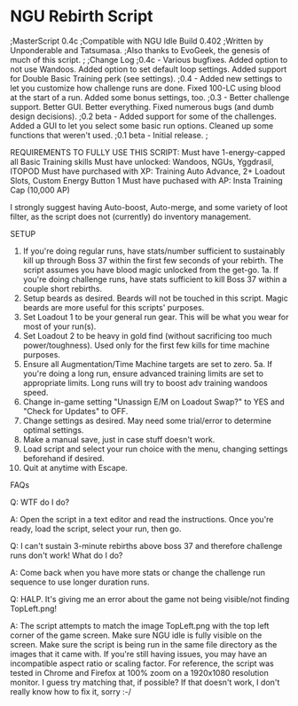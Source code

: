 # NGU Rebirth Script

;MasterScript 0.4c
;Compatible with NGU Idle Build 0.402
;Written by Unponderable and Tatsumasa.
;Also thanks to EvoGeek, the genesis of much of this script.
;
;Change Log
;0.4c - Various bugfixes. Added option to not use Wandoos. Added option to set default loop settings. Added support for Double Basic Training perk (see settings).
;0.4 - Added new settings to let you customize how challenge runs are done. Fixed 100-LC using blood at the start of a run. Added some bonus settings, too.
;0.3 - Better challenge support. Better GUI. Better everything. Fixed numerous bugs (and dumb design decisions).
;0.2 beta - Added support for some of the challenges. Added a GUI to let you select some basic run options. Cleaned up some functions that weren't used.
;0.1 beta - Initial release.
;

REQUIREMENTS TO FULLY USE THIS SCRIPT:
Must have 1-energy-capped all Basic Training skills
Must have unlocked: Wandoos, NGUs, Yggdrasil, ITOPOD
Must have purchased with XP: Training Auto Advance, 2+ Loadout Slots, Custom Energy Button 1
Must have puchased with AP: Insta Training Cap (10,000 AP)

I strongly suggest having Auto-boost, Auto-merge, and some variety of loot filter, as the script does not (currently) do inventory management.

SETUP
1. If you're doing regular runs, have stats/number sufficient to sustainably kill up through Boss 37 within the first few seconds of your rebirth. The script assumes you have blood magic unlocked from the get-go.
1a. If you're doing challenge runs, have stats sufficient to kill Boss 37 within a couple short rebirths.
2. Setup beards as desired. Beards will not be touched in this script. Magic beards are more useful for this scripts' purposes.
3. Set Loadout 1 to be your general run gear. This will be what you wear for most of your run(s).
4. Set Loadout 2 to be heavy in gold find (without sacrificing too much power/toughness). Used only for the first few kills for time machine purposes.
5. Ensure all Augmentation/Time Machine targets are set to zero.
5a. If you're doing a long run, ensure advanced training limits are set to appropriate limits. Long runs will try to boost adv training wandoos speed.
6. Change in-game setting "Unassign E/M on Loadout Swap?" to YES and "Check for Updates" to OFF.
7. Change settings as desired. May need some trial/error to determine optimal settings.
8. Make a manual save, just in case stuff doesn't work.
9. Load script and select your run choice with the menu, changing settings beforehand if desired.
10. Quit at anytime with Escape.

FAQs

Q: WTF do I do?

A: Open the script in a text editor and read the instructions. Once you're ready, load the script, select your run, then go.

Q: I can't sustain 3-minute rebirths above boss 37 and therefore challenge runs don't work! What do I do?

A: Come back when you have more stats or change the challenge run sequence to use longer duration runs.

Q: HALP. It's giving me an error about the game not being visible/not finding TopLeft.png!

A: The script attempts to match the image TopLeft.png with the top left corner of the game screen. Make sure NGU idle is fully visible on the screen. Make sure the script is being run in the same file directory as the images that it came with. If you're still having issues, you may have an incompatible aspect ratio or scaling factor. For reference, the script was tested in Chrome and Firefox at 100% zoom on a 1920x1080 resolution monitor. I guess try matching that, if possible? If that doesn't work, I don't really know how to fix it, sorry :-/
